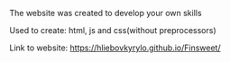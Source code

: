 The website was created to develop your own skills

Used to create: html, js and css(without preprocessors) 

Link to website: https://hliebovkyrylo.github.io/Finsweet/
